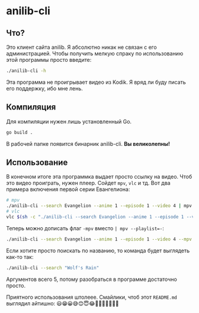 # anilib-cli

## Что?
Это клиент сайта anilib. Я абсолютно никак не связан с его администрацией. Чтобы получить мелкую спраку по использованию этой программы просто введите:
```bash
./anilib-cli -h
```
Эта программа не проигрывает видео из Kodik. Я вряд ли буду писать его поддержку, ибо мне лень.

## Компиляция
Для компиляции нужен лишь установленный Go.
```bash
go build .
```
В рабочей папке появится бинарник anilib-cli.
**Вы великолепны!**

## Использование
В конечном итоге эта программка выдает просто ссылку на видео. Чтоб это видео проиграть, нужен плеер. Сойдет `mpv`, `vlc` и тд.
Вот два примера включения первой серии Евангелиона:
```bash
# mpv
./anilib-cli --search Evangelion --anime 1 --episode 1 --video 4 | mpv --playlist=-
# vlc
vlc $(sh -c "./anilib-cli --search Evangelion --anime 1 --episode 1 --video 4")
```

Теперь можно дописать флаг `-mpv` вместо `| mpv --playlist=-`:
```bash
./anilib-cli --search Evangelion --anime 1 --episode 1 --video 4 --mpv
```

Если хотите просто поискать по названию, то команда будет выглядеть как-то так:
```bash
./anilib-cli --search "Wolf's Rain"
```
Аргументов всего 5, потому разобраться в программе достаточно просто.

Приятного использования штолеее.
Смайлики, чтоб этот `README.md` выглядил айтишно: 😃😁😀😅😊😇😂🤗🫢🤫🤭🤙🤙🤙

